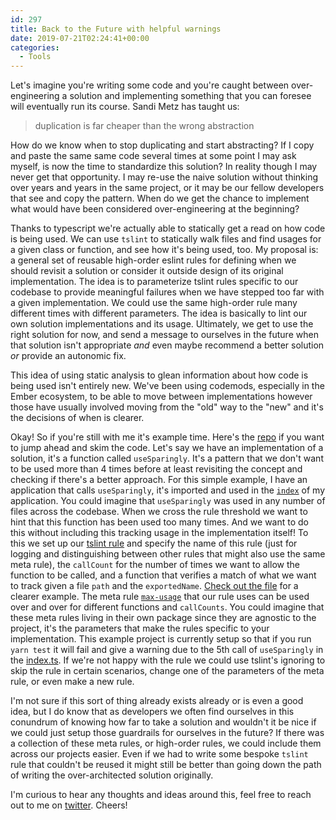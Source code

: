 ```yaml
---
id: 297
title: Back to the Future with helpful warnings
date: 2019-07-21T02:24:41+00:00
categories:
  - Tools
---
```


Let's imagine you're writing some code and you're caught between over-engineering a solution and implementing something that you can foresee will eventually run its course. Sandi Metz has taught us:

>
> duplication is far cheaper than the wrong abstraction
>

How do we know when to stop duplicating and start abstracting? If I copy and paste the same same code several times at some point I may ask myself, is now the time to standardize this solution? In reality though I may never get that opportunity. I may re-use the naive solution without thinking over years and years in the same project, or it may be our fellow developers that see and copy the pattern. When do we get the chance to implement what would have been considered over-engineering at the beginning?

Thanks to typescript we're actually able to statically get a read on how code is being used. We can use `tslint` to statically walk files and find usages for a given class or function, and see how it's being used, too. My proposal is: a general set of reusable high-order eslint rules for defining when we should revisit a solution or consider it outside design of its original implementation. The idea is to parameterize tslint rules specific to our codebase to provide meaningful failures when we have stepped too far with a given implementation. We could use the same high-order rule many different times with different parameters. The idea is basically to lint our own solution implementations and its usage. Ultimately, we get to use the right solution for now, and send a message to ourselves in the future when that solution isn't appropriate *and* even maybe recommend a better solution *or* provide an autonomic fix.


This idea of using static analysis to glean information about how code is being used isn't entirely new. We've been using codemods, especially in the Ember ecosystem, to be able to move between implementations however those have usually involved moving from the "old" way to the "new" and it's the decisions of when is clearer.

Okay! So if you're still with me it's example time. Here's the [repo](https://github.com/chadian/ts-linting-experiment) if you want to jump ahead and skim the code. Let's say we have an implementation of a solution, it's a function called `useSparingly`. It's a pattern that we don't want to be used more than 4 times before at least revisiting the concept and checking if there's a better approach. For this simple example, I have an application that calls `useSparingly`, it's imported and used in the [`index`](https://github.com/chadian/ts-linting-experiment/tree/master/src/index.ts) of my application. You could imagine that `useSparingly` was used in any number of files across the codebase. When we cross the rule threshold we want to hint that this function has been used too many times. And we want to do this without including this tracking usage in the implementation itself! To this we set up our [tslint rule](https://github.com/chadian/ts-linting-experiment/tree/master/rules/useSparinglyRule.ts) and specify the name of this rule (just for logging and distinguishing between other rules that might also use the same meta rule), the `callCount` for the number of times we want to allow the function to be called, and a function that verifies a match of what we want to track given a file `path` and the `exportedName`. [Check out the file]("https://github.com/chadian/ts-linting-experiment/tree/master/rules/useSparinglyRule.ts") for a clearer example. The meta rule [`max-usage`](https://github.com/chadian/ts-linting-experiment/tree/master/rules/meta-rules/max-usage.ts) that our rule uses can be used over and over for different functions and `callCounts`. You could imagine that these meta rules living in their own package since they are agnostic to the project, it's the parameters that make the rules specific to your implementation. This example project is currently setup so that if you run `yarn test` it will fail and give a warning due to the 5th call of `useSparingly` in the [index.ts](https://github.com/chadian/ts-linting-experiment/blob/6741f0f95836f2aa2cf7637daac7c9d5158d8ec2/src/index.ts). If we're not happy with the rule we could use tslint's ignoring to skip the rule in certain scenarios, change one of the parameters of the meta rule, or even make a new rule.

I'm not sure if this sort of thing already exists already or is even a good idea, but I do know that as developers we often find ourselves in this conundrum of knowing how far to take a solution and wouldn't it be nice if we could just setup those guardrails for ourselves in the future? If there was a collection of these meta rules, or high-order rules, we could include them across our projects easier. Even if we had to write some bespoke `tslint` rule that couldn't be reused it might still be better than going down the path of writing the over-architected solution originally.

I'm curious to hear any thoughts and ideas around this, feel free to reach out to me on [twitter](http://www.twitter.com/chadian). Cheers!

